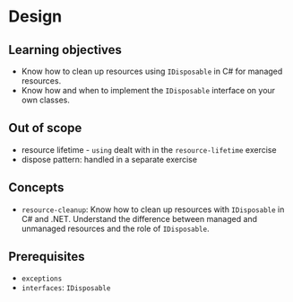 # Design

## Learning objectives

- Know how to clean up resources using `IDisposable` in C# for managed resources.
- Know how and when to implement the `IDisposable` interface on your own classes.

## Out of scope

- resource lifetime - `using` dealt with in the `resource-lifetime` exercise
- dispose pattern: handled in a separate exercise

## Concepts

- `resource-cleanup`: Know how to clean up resources with `IDisposable` in C# and .NET. Understand the difference between managed and unmanaged resources and the role of `IDisposable`.

## Prerequisites

- `exceptions`
- `interfaces`: `IDisposable`
